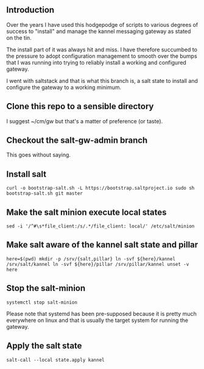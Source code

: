 ## Introduction

Over the years I have used this hodgepodge of scripts to various degrees of
success to "install" and manage the kannel messaging gateway as stated on the
tin.

The install part of it was always hit and miss. I have therefore succumbed to
the pressure to adopt configuration management to smooth over the bumps that I
was running into trying to reliably install a working and configured gateway.

I went with saltstack and that is what this branch is, a salt state to install
and configure the gateway to a working minimum.

## Clone this repo to a sensible directory
I suggest ~/cm/gw but that's a matter of preference (or taste).

## Checkout the salt-gw-admin branch
This goes without saying.

## Install salt
`curl -o bootstrap-salt.sh -L https://bootstrap.saltproject.io
 sudo sh bootstrap-salt.sh git master`

## Make the salt minion execute local states
`sed -i '/^#\s*file_client:/s/.*/file_client: local/' /etc/salt/minion`

## Make salt aware of the kannel salt state and pillar
`here=$(pwd)
   mkdir -p /srv/{salt,pillar}
   ln -svf ${here}/kannel /srv/salt/kannel
   ln -svf ${here}/pillar /srv/pillar/kannel
   unset -v here`

## Stop the salt-minion
`systemctl stop salt-minion`

Please note that systemd has been pre-supposed because it is pretty much
everywhere on linux and that is usually the target system for running the
gateway.

## Apply the salt state
`salt-call --local state.apply kannel`
